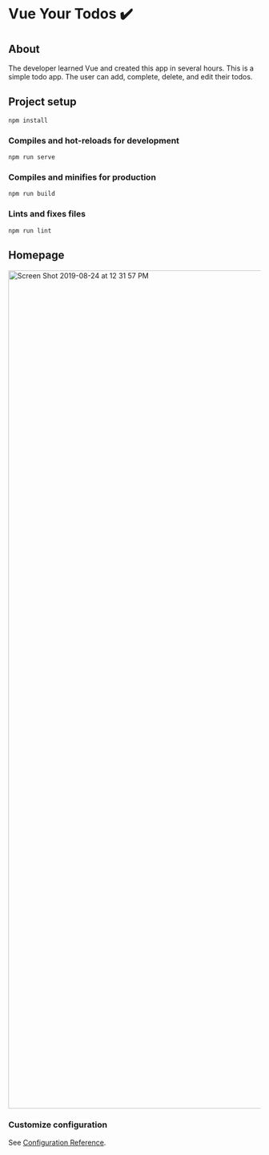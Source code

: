 # Vue Your Todos ✔️

## About

The developer learned Vue and created this app in several hours. This is a simple todo app. The user can add, complete, delete, and edit their todos. 

## Project setup
```
npm install
```

### Compiles and hot-reloads for development
```
npm run serve
```

### Compiles and minifies for production
```
npm run build
```

### Lints and fixes files
```
npm run lint
```

## Homepage

<img width="1672" alt="Screen Shot 2019-08-24 at 12 31 57 PM" src="https://user-images.githubusercontent.com/39716292/63641497-d42d0a80-c66c-11e9-8db0-d5301f136d7b.png">


### Customize configuration
See [Configuration Reference](https://cli.vuejs.org/config/).
